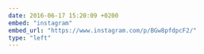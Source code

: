 ```yaml
---
date: 2016-06-17 15:20:09 +0200
embed: "instagram"
embed_url: "https://www.instagram.com/p/BGw8pfdpcF2/"
type: "left"
---
```

